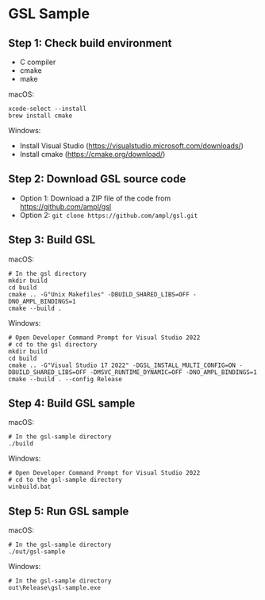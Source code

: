 # GSL Sample

## Step 1: Check build environment

- C compiler
- cmake
- make

macOS:
```text
xcode-select --install
brew install cmake
```

Windows:
- Install Visual Studio (https://visualstudio.microsoft.com/downloads/)
- Install cmake (https://cmake.org/download/)

## Step 2: Download GSL source code

- Option 1: Download a ZIP file of the code from https://github.com/ampl/gsl
- Option 2: `git clone https://github.com/ampl/gsl.git`

## Step 3: Build GSL

macOS:
```text
# In the gsl directory
mkdir build
cd build
cmake .. -G"Unix Makefiles" -DBUILD_SHARED_LIBS=OFF -DNO_AMPL_BINDINGS=1
cmake --build .
```

Windows:
```text
# Open Developer Command Prompt for Visual Studio 2022
# cd to the gsl directory
mkdir build
cd build
cmake .. -G"Visual Studio 17 2022" -DGSL_INSTALL_MULTI_CONFIG=ON -DBUILD_SHARED_LIBS=OFF -DMSVC_RUNTIME_DYNAMIC=OFF -DNO_AMPL_BINDINGS=1
cmake --build . --config Release
```

## Step 4: Build GSL sample

macOS:
```text
# In the gsl-sample directory
./build
```

Windows:
```text
# Open Developer Command Prompt for Visual Studio 2022
# cd to the gsl-sample directory
winbuild.bat
```

## Step 5: Run GSL sample

macOS:
```text
# In the gsl-sample directory
./out/gsl-sample
```

Windows:
```text
# In the gsl-sample directory
out\Release\gsl-sample.exe
```

